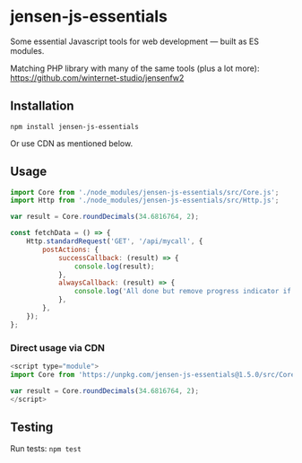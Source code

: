 # jensen-js-essentials

Some essential Javascript tools for web development — built as ES modules.

Matching PHP library with many of the same tools (plus a lot more): https://github.com/winternet-studio/jensenfw2


## Installation

`npm install jensen-js-essentials`

Or use CDN as mentioned below.

<!--
### Composer (PHP)

ONLY IF THE VENDOR FOLDER IS PUBLICLY ACCESSIBLE!

To install using Composer add this to your `composer.json`:

```
"repositories": [
	{
		"type": "composer",
		"url": "https://asset-packagist.org"
	}
]
```

Now install with `composer require npm-asset/jensen-js-essentials "^1.5.0"`.
-->


## Usage

```js
import Core from './node_modules/jensen-js-essentials/src/Core.js';
import Http from './node_modules/jensen-js-essentials/src/Http.js';

var result = Core.roundDecimals(34.6816764, 2);

const fetchData = () => {
	Http.standardRequest('GET', '/api/mycall', {
		postActions: {
			successCallback: (result) => {
				console.log(result);
			},
			alwaysCallback: (result) => {
				console.log('All done but remove progress indicator if we have one.');
			},
		},
	});
};
```

### Direct usage via CDN

```js
<script type="module">
import Core from 'https://unpkg.com/jensen-js-essentials@1.5.0/src/Core.js';

var result = Core.roundDecimals(34.6816764, 2);
</script>
```


## Testing

Run tests: `npm test`
